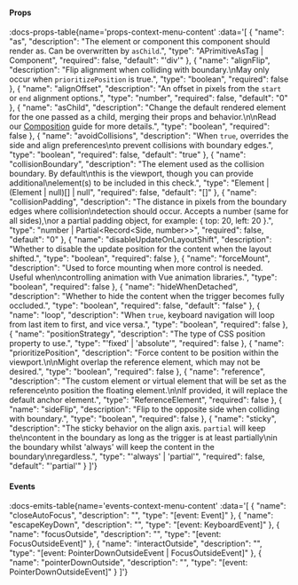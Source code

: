 <!-- This file was automatic generated. Do not edit it manually -->

#### Props
:docs-props-table{name='props-context-menu-content' :data='[
  {
    "name": "as",
    "description": "The element or component this component should render as. Can be overwritten by `asChild`.",
    "type": "APrimitiveAsTag | Component",
    "required": false,
    "default": "\'div\'"
  },
  {
    "name": "alignFlip",
    "description": "Flip alignment when colliding with boundary.\\nMay only occur when `prioritizePosition` is true.",
    "type": "boolean",
    "required": false
  },
  {
    "name": "alignOffset",
    "description": "An offset in pixels from the `start` or `end` alignment options.",
    "type": "number",
    "required": false,
    "default": "0"
  },
  {
    "name": "asChild",
    "description": "Change the default rendered element for the one passed as a child, merging their props and behavior.\\n\\nRead our [Composition](https://akar.vinicunca.dev/core/guides/composition) guide for more details.",
    "type": "boolean",
    "required": false
  },
  {
    "name": "avoidCollisions",
    "description": "When `true`, overrides the side and align preferences\\nto prevent collisions with boundary edges.",
    "type": "boolean",
    "required": false,
    "default": "true"
  },
  {
    "name": "collisionBoundary",
    "description": "The element used as the collision boundary. By default\\nthis is the viewport, though you can provide additional\\nelement(s) to be included in this check.",
    "type": "Element | (Element | null)[] | null",
    "required": false,
    "default": "[]"
  },
  {
    "name": "collisionPadding",
    "description": "The distance in pixels from the boundary edges where collision\\ndetection should occur. Accepts a number (same for all sides),\\nor a partial padding object, for example: { top: 20, left: 20 }.",
    "type": "number | Partial<Record<Side, number>>",
    "required": false,
    "default": "0"
  },
  {
    "name": "disableUpdateOnLayoutShift",
    "description": "Whether to disable the update position for the content when the layout shifted.",
    "type": "boolean",
    "required": false
  },
  {
    "name": "forceMount",
    "description": "Used to force mounting when more control is needed. Useful when\\ncontrolling animation with Vue animation libraries.",
    "type": "boolean",
    "required": false
  },
  {
    "name": "hideWhenDetached",
    "description": "Whether to hide the content when the trigger becomes fully occluded.",
    "type": "boolean",
    "required": false,
    "default": "false"
  },
  {
    "name": "loop",
    "description": "When `true`, keyboard navigation will loop from last item to first, and vice versa.",
    "type": "boolean",
    "required": false
  },
  {
    "name": "positionStrategy",
    "description": "The type of CSS position property to use.",
    "type": "\'fixed\' | \'absolute\'",
    "required": false
  },
  {
    "name": "prioritizePosition",
    "description": "Force content to be position within the viewport.\\n\\nMight overlap the reference element, which may not be desired.",
    "type": "boolean",
    "required": false
  },
  {
    "name": "reference",
    "description": "The custom element or virtual element that will be set as the reference\\nto position the floating element.\\n\\nIf provided, it will replace the default anchor element.",
    "type": "ReferenceElement",
    "required": false
  },
  {
    "name": "sideFlip",
    "description": "Flip to the opposite side when colliding with boundary.",
    "type": "boolean",
    "required": false
  },
  {
    "name": "sticky",
    "description": "The sticky behavior on the align axis. `partial` will keep the\\ncontent in the boundary as long as the trigger is at least partially\\nin the boundary whilst \'always\' will keep the content in the boundary\\nregardless.",
    "type": "\'always\' | \'partial\'",
    "required": false,
    "default": "\'partial\'"
  }
]'} 

#### Events

:docs-emits-table{name='events-context-menu-content' :data='[
  {
    "name": "closeAutoFocus",
    "description": "",
    "type": "[event: Event]"
  },
  {
    "name": "escapeKeyDown",
    "description": "",
    "type": "[event: KeyboardEvent]"
  },
  {
    "name": "focusOutside",
    "description": "",
    "type": "[event: FocusOutsideEvent]"
  },
  {
    "name": "interactOutside",
    "description": "",
    "type": "[event: PointerDownOutsideEvent | FocusOutsideEvent]"
  },
  {
    "name": "pointerDownOutside",
    "description": "",
    "type": "[event: PointerDownOutsideEvent]"
  }
]'} 
